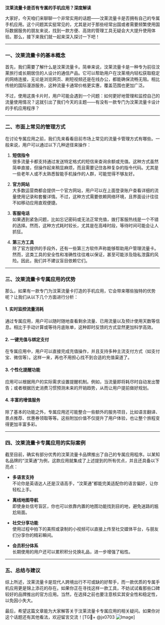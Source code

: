 **汶莱流量卡是否有专属的手机应用？深度解读**

大家好，今天咱们来聊聊一个非常实用的话题——汶莱流量卡是否拥有自己的专属手机应用。这个问题其实挺常见的，尤其是对于那些经常出国或者需要频繁使用国际数据服务的朋友来说，找到一款方便、高效的管理工具无疑会大大提升使用体验。那么，接下来我们就一起来深入探讨一下吧！

---

### 一、汶莱流量卡的基本概念

首先，我们需要了解什么是汶莱流量卡。简单来说，汶莱流量卡是一种专为前往汶莱旅行或长期居住的人设计的通信产品。它可以帮助用户在汶莱境内轻松获取稳定的网络连接，无论是浏览网页、刷短视频还是在线办公，都能确保流畅无阻。相比传统的国际漫游服务，这种流量卡通常价格更实惠，覆盖范围也更加广泛。

不过，使用这类卡片时，用户可能会遇到一个问题：如何更好地管理和监控自己的流量使用情况？这就引出了我们今天的主题——有没有一款专门为汶莱流量卡设计的手机应用程序？

---

### 二、市面上常见的管理方式

在讨论专属应用之前，我们先来看看目前市场上常见的流量卡管理方式有哪些。一般来说，用户可以通过以下几种途径来操作：

1. **短信指令**  
   很多流量卡都支持通过发送特定格式的短信来查询余额或充值。这种方式虽然简单直接，但操作起来稍显麻烦，而且需要记住各种复杂的指令代码。尤其是一些老年人或不太熟悉智能手机操作的人群，可能觉得不够友好。

2. **官方网站**  
   大多数运营商都会提供一个官方网站，用户可以在上面登录账户查看详细的流量使用记录和套餐详情。不过，这种方式需要依赖网络环境，且界面设计往往不如移动应用直观便捷。

3. **客服电话**  
   如果遇到紧急问题，比如忘记密码或无法正常充值，拨打客服热线是一个不错的选择。然而，这种方式耗时较长，尤其是在高峰时段，等待时间可能会让人抓狂。

4. **第三方工具**  
   除了官方提供的手段外，还有一些第三方软件声称能够帮助用户管理流量卡。然而，这类工具的安全性和准确性往往难以保证，甚至可能涉及隐私泄露的风险。因此，我们并不建议盲目依赖它们。

---

### 三、汶莱流量卡专属应用的优势

那么，如果有一款专门为汶莱流量卡打造的手机应用，它会带来哪些独特的优势呢？让我们从以下几个方面进行分析：

#### 1. **实时监控流量消耗**
   通过专属应用，用户可以随时随地查看剩余流量、已用流量以及预计使用天数等信息。相比于手动计算或等待月底账单，这种即时反馈的方式显然更加科学高效。

#### 2. **一键充值与绑定支付**
   在专属应用中，用户可以直接完成充值操作，并且支持多种主流支付方式（如支付宝、微信等）。这样一来，再也不用担心找不到合适的充值渠道了。

#### 3. **个性化提醒功能**
   应用可以根据用户的实际需求设置提醒机制。例如，当流量即将耗尽时自动发出警告；或者根据历史消费习惯预测未来的开销趋势，从而让用户提前做好规划。

#### 4. **丰富的增值服务**
   除了基本的功能之外，专属应用还可能整合一些额外的服务项目，比如语言翻译、景点推荐、优惠券领取等等。这些附加价值不仅提升了用户体验，也让整个旅程变得更加丰富多彩。

---

### 四、汶莱流量卡专属应用的实际案例

截至目前，确实有部分优秀的汶莱流量卡品牌推出了自己的专属应用程序。以某知名品牌的“汶莱通”为例，这款应用就集成了上述提到的所有优点，并且还具备以下亮点：

- **多语言支持**  
  不论你是英语达人还是汉语高手，“汶莱通”都能完美适配你的语言偏好，让你轻松上手。

- **离线地图导航**  
  即使身处信号盲区，你也可以依靠内置的地图功能找到目的地，避免迷路的尴尬局面。

- **社交分享功能**  
  使用过程中拍下的美照或录制的小视频可以直接上传至社交媒体平台，与朋友们分享你的精彩瞬间。

- **会员积分体系**  
  长期使用的用户还可以累积积分兑换礼品，进一步增强了粘性。

---

### 五、总结与建议

综上所述，汶莱流量卡是现代人跨境出行不可或缺的好帮手，而一款优质的专属手机应用更是锦上添花的存在。如果你正在寻找这样一款工具，不妨试试看那些口碑较好的品牌推出的官方应用。当然，在选择之前也要注意核实其安全性和稳定性，以免因小失大。

最后，希望这篇文章能为大家解答关于汶莱流量卡专属应用的相关疑问。如果你对这个话题还有其他看法，欢迎留言交流！[TG💪+ @jx0703 ![Image](https://github.com/user-attachments/assets/dbca1d08-cadb-493c-b0ec-ad6f7a83f270)]